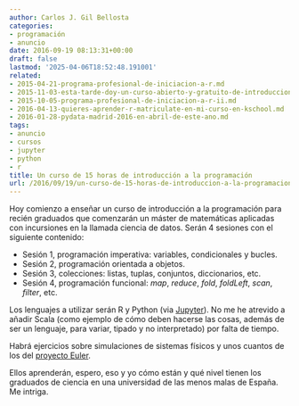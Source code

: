 ```yaml
---
author: Carlos J. Gil Bellosta
categories:
- programación
- anuncio
date: 2016-09-19 08:13:31+00:00
draft: false
lastmod: '2025-04-06T18:52:48.191001'
related:
- 2015-04-21-programa-profesional-de-iniciacion-a-r.md
- 2015-11-03-esta-tarde-doy-un-curso-abierto-y-gratuito-de-introduccion-a-la-programacion.md
- 2015-10-05-programa-profesional-de-iniciacion-a-r-ii.md
- 2016-04-13-quieres-aprender-r-matriculate-en-mi-curso-en-kschool.md
- 2016-01-28-pydata-madrid-2016-en-abril-de-este-ano.md
tags:
- anuncio
- cursos
- jupyter
- python
- r
title: Un curso de 15 horas de introducción a la programación
url: /2016/09/19/un-curso-de-15-horas-de-introduccion-a-la-programacion/
---
```


Hoy comienzo a enseñar un curso de introducción a la programación para recién graduados que comenzarán un máster de matemáticas aplicadas con incursiones en la llamada ciencia de datos. Serán 4 sesiones con el siguiente contenido:

* Sesión 1, programación imperativa: variables, condicionales y bucles.
* Sesión 2, programación orientada a objetos.
* Sesión 3, colecciones: listas, tuplas, conjuntos, diccionarios, etc.
* Sesión 4, programación funcional: _map_, _reduce_, _fold_, _foldLeft_, _scan_, _filter_, etc.

Los lenguajes a utilizar serán R y Python (via [Jupyter](http://jupyter.org/)). No me he atrevido a añadir Scala (como ejemplo de cómo deben hacerse las cosas, además de ser un lenguaje, para variar, tipado y no interpretado) por falta de tiempo.

Habrá ejercicios sobre simulaciones de sistemas físicos y unos cuantos de los del [proyecto Euler](https://projecteuler.net/archives).

Ellos aprenderán, espero, eso y yo cómo están y qué nivel tienen los graduados de ciencia en una universidad de las menos malas de España. Me intriga.